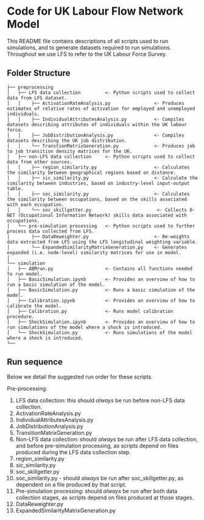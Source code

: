 # Code for UK Labour Flow Network Model

This README file contains descriptions of all scripts used to run simulations, and to generate datasets required to run simulations. Throughout we use LFS to refer to the UK Labour Force Survey.

## Folder Structure

```               
├── preprocessing    
│   ├── LFS data collection         <- Python scripts used to collect data from LFS dataset.
│   │    ├── ActivationRateAnalysis.py                <- Produces estimates of relative rates of activation for employed and unemployed individuals.
│   │    ├── IndividualAttributesAnalysis.py          <- Compiles datasets describing attributes of individuals within the UK labour force.
│   │    ├── JobDistributionAnalysis.py               <- Compiles datasets describing the UK job distribution.
│   │    └── TranstionMatrixGeneration.py             <- Produces job to job transition density matrices for the UK.
│   ├── non-LFS data collection     <- Python scripts used to collect data from other sources.
│   │    ├── region_similarity.py                     <- Calculates the similarity between geographical regions based on distance.
│   │    ├── sic_similarity.py                        <- Calculate the similarity between industries, based on industry-level input-output table.
│   │    ├── soc_similarity.py                        <- Calculates the similarity between occupations, based on the skills associated with each occupation.
│   │    └── soc_skillgetter.py                        <- Collects O-NET (Occupational Information Network) skills data associated with occupations.
│   └── pre-simulation processing   <- Python scripts used to further process data collected from LFS.
│        ├── DataReweighter.py                        <- Re-weights data extracted from LFS using the LFS longitudinal weighting variable.
│        └── ExpandedSimilarityMatrixGeneration.py    <- Generates expanded (i.e. node-level) similarity matrices for use in model. 
│
└── simulation                    
│   ├── ABMrun.py                   <- Contains all functions needed to run model.
│   ├── BasicSimulation.ipynb       <- Provides an overview of how to run a basic simulation of the model.
│   ├── BasicSimulation.py          <- Runs a basic simulation of the model.
│   ├── Calibration.ipynb           <- Provides an overview of how to calibrate the model.
│   ├── Calibration.py              <- Runs model calibration procedure.
│   ├── ShockSimulation.ipynb       <- Provides an overview of how to run simulations of the model where a shock is introduced.
│   └── ShockSimulation.py          <- Runs simulations of the model where a shock is introduced.
└──
```

## Run sequence

Below we detail the suggested run order for these scripts.

Pre-processing:

1. LFS data collection: this should *always* be run before non-LFS data collection.
  1.  ActivationRateAnalysis.py
  2. IndividualAttributesAnalysis.py
  3. JobDistributionAnalysis.py
  4. TransitionMatrixGeneration.py
2. Non-LFS data collection: should *always* be run after LFS data collection, and before pre-simulation processing, as scripts depend on files produced during the LFS data collection step.
  1. region_similarity.py
  2. sic_similarity.py 
  3. soc_skillgetter.py
  4. soc_similarity.py - should *always* be run after soc_skillgetter.py, as dependent on a file produced by that script.
3. Pre-simulation processing: should *always* be run after both data collection stages, as scripts depend on files produced at those stages.
  1. DataReweighter.py
  2. ExpandedSimilarityMatrixGeneration.py
